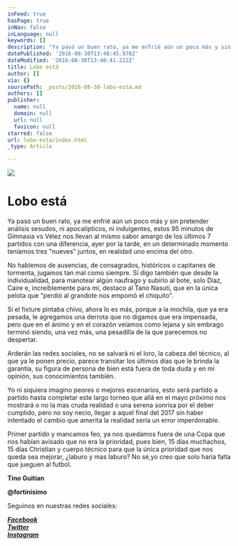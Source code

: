 ```yaml
---
inFeed: true
hasPage: true
inNav: false
inLanguage: null
keywords: []
description: "Ya pasó un buen rato, ya me enfrié aún un poco más y sin pretender análisis sesudos, ni apocalípticos, ni indulgentes, estos 95 minutos de Gimnasia vs Vélez nos llevan al mismo sabor amargo de los últimos 7 partidos con una diferencia, ayer por la tarde, en un determinado momento teníamos tres \"nueves\" juntos, en realidad uno encima del otro.\_"
datePublished: '2016-08-30T13:48:45.970Z'
dateModified: '2016-08-30T13:48:41.222Z'
title: Lobo está
author: []
via: {}
sourcePath: _posts/2016-08-30-lobo-esta.md
authors: []
publisher:
  name: null
  domain: null
  url: null
  favicon: null
starred: false
url: lobo-esta/index.html
_type: Article

---
```

![](https://the-grid-user-content.s3-us-west-2.amazonaws.com/653230e8-1182-4bb7-8fa8-dc2f590457a0.jpg)

# Lobo está

Ya pasó un buen rato, ya me enfrié aún un poco más y sin pretender análisis sesudos, ni apocalípticos, ni indulgentes, estos 95 minutos de Gimnasia vs Vélez nos llevan al mismo sabor amargo de los últimos 7 partidos con una diferencia, ayer por la tarde, en un determinado momento teníamos tres "nueves" juntos, en realidad uno encima del otro. 

No hablemos de ausencias, de consagrados, históricos o capitanes de tormenta, jugamos tan mal como siempre. Sí digo también que desde la individualidad, para manotear algún naufrago y subirlo al bote, solo Díaz, Caire e, increíblemente para mí, destaco al Tano Nasuti, que en la única pelota que "perdió al grandote nos empomó el chiquito".

Si el fixture pintaba chivo, ahora lo es más, porque a la mochila, que ya era pesada, le agregamos una derrota que no digamos que era impensada, pero que en el ánimo y en el corazón veíamos como lejana y sin embrago terminó siendo, una vez más, una pesadilla de la que parecemos no despertar.

Arderán las redes sociales, no se salvará ni el loro, la cabeza del técnico, al que ya le ponen precio, parece transitar los últimos días que le brinda la garantía, su figura de persona de bien está fuera de toda duda y en mi opinión, sus conocimientos también.

Yo ni siquiera imagino peores o mejores escenarios, esto será partido a partido hasta completar este largo torneo que allá en el mayo próximo nos mostrará o no la mas cruda realidad o una serena sonrisa por el deber cumplido, pero no soy necio, llegar a aquel final del 2017 sin haber intentado el cambio que amerita la realidad sería un error imperdonable.

Primer partido y mancamos feo, ya nos quedamos fuera de una Copa que nos habían avisado que no era la prioridad, pues bien, 15 días muchachos, 15 días Christian y cuerpo técnico para que la única prioridad que nos queda sea mejorar, ¿laburo y mas laburo? No sé,yo creo que solo haría falta que jueguen al futbol.

**Tino Guitian**

**@fortinisimo**

Seguinos en nuestras redes sociales:

_**[Facebook][0]**_  
_**[Twitter][1]**_  
_**[Instagram][2]**_

[0]: https://www.facebook.com/pasionfortineraoficial/
[1]: https://twitter.com/PasionFortinera
[2]: https://www.instagram.com/pasionfortinera/